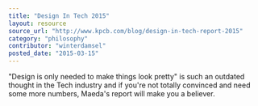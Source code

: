 ```yaml
---
title: "Design In Tech 2015"
layout: resource
source_url: "http://www.kpcb.com/blog/design-in-tech-report-2015"
category: "philosophy"
contributor: "winterdamsel"
posted_date: "2015-03-15"
---
```

"Design is only needed to make things look pretty" is such an outdated thought in the Tech industry and if you're not totally convinced and need some more numbers, Maeda's report will make you a believer.
